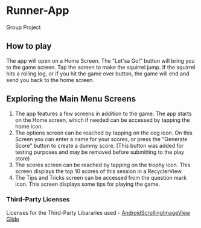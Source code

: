 # Runner-App
Group Project

## How to play
The app will open on a Home Screen. The "Let'sa Go!" button will bring you to the game screen.
Tap the screen to make the squirrel jump. If the squirrel hits a rolling log, or if you hit the game over button, the game will end and send you back to the home screen.

## Exploring the Main Menu Screens
1. The app features a few screens in addition to the game. The app starts on the Home screen, which if needed can be accessed by tapping the home icon.
2. The options screen can be reached by tapping on the cog icon. On this Screen you can enter a name for your scores, or press the "Generate Score" button to create a dummy score. (This button was added for testing purposes and may be removed before submitting to the play store)
3. The scores screen can be reached by tapping on the trophy icon. This screen displays the top 10 scores of this session in a RecyclerView.
4. The Tips and Tricks screen can be accessed from the question mark icon. This screen displays some tips for playing the game.

### Third-Party Licenses
Licenses for the Third-Party Libararies used -
[AndroidScrollingImageView](https://github.com/Q42/AndroidScrollingImageView/blob/master/LICENSE)
[Glide](https://github.com/bumptech/glide/blob/master/LICENSE)
